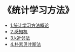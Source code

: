 # 《统计学习方法》



* [1.统计学习方法概论](1.统计学习方法概论.md)
* [2.感知机](2.感知机.md)
* [3.k近邻法](3.k近邻法.md)
* [4.朴素贝叶斯法](4.朴素贝叶斯法.md)

